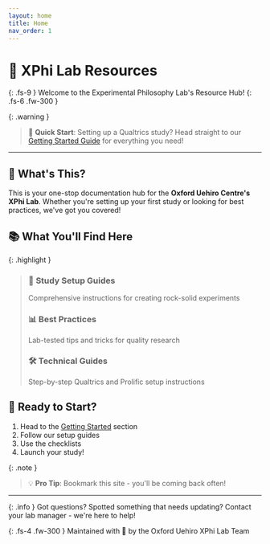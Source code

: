 ```yaml
---
layout: home
title: Home
nav_order: 1
---
```


# 🧪 XPhi Lab Resources

{: .fs-9 }
Welcome to the Experimental Philosophy Lab's Resource Hub!
{: .fs-6 .fw-300 }

{: .warning }
> 🌟 **Quick Start**: Setting up a Qualtrics study? Head straight to our [Getting Started Guide](/getting-started) for everything you need!

---

## 🎯 What's This?

This is your one-stop documentation hub for the **Oxford Uehiro Centre's XPhi Lab**. Whether you're setting up your first study or looking for best practices, we've got you covered!

## 📚 What You'll Find Here

{: .highlight }
> ### 🔬 Study Setup Guides
> Comprehensive instructions for creating rock-solid experiments
> 
> ### 📊 Best Practices
> Lab-tested tips and tricks for quality research
> 
> ### 🛠️ Technical Guides
> Step-by-step Qualtrics and Prolific setup instructions

## 🚀 Ready to Start?

1. Head to the [Getting Started](/getting-started) section
2. Follow our setup guides
3. Use the checklists
4. Launch your study!

{: .note }
> 💡 **Pro Tip**: Bookmark this site - you'll be coming back often!

---

{: .info }
Got questions? Spotted something that needs updating? Contact your lab manager - we're here to help!

{: .fs-4 .fw-300 }
Maintained with 💜 by the Oxford Uehiro XPhi Lab Team
